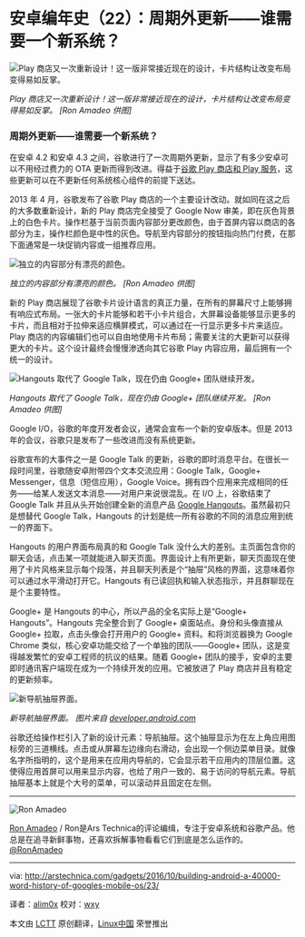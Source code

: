 安卓编年史（22）：周期外更新——谁需要一个新系统？
================================================================================
![Play 商店又一次重新设计！这一版非常接近现在的设计，卡片结构让改变布局变得易如反掌。](http://cdn.arstechnica.net/wp-content/uploads/2014/03/get-em-Kirill.jpg)

*Play 商店又一次重新设计！这一版非常接近现在的设计，卡片结构让改变布局变得易如反掌。
[Ron Amadeo 供图]*

### 周期外更新——谁需要一个新系统？ ###

在安卓 4.2 和安卓 4.3 之间，谷歌进行了一次周期外更新，显示了有多少安卓可以不用经过费力的 OTA 更新而得到改进。得益于[谷歌 Play 商店和 Play 服务][1]，这些更新可以在不更新任何系统核心组件的前提下送达。

2013 年 4 月，谷歌发布了谷歌 Play 商店的一个主要设计改动。就如同在这之后的大多数重新设计，新的 Play 商店完全接受了 Google Now 审美，即在灰色背景上的白色卡片。操作栏基于当前页面内容部分更改颜色，由于首屏内容以商店的各部分为主，操作栏颜色是中性的灰色。导航至内容部分的按钮指向热门付费，在那下面通常是一块促销内容或一组推荐应用。

![独立的内容部分有漂亮的颜色。](http://cdn.arstechnica.net/wp-content/uploads/2014/03/content-rainbow.jpg)

*独立的内容部分有漂亮的颜色。
[Ron Amadeo 供图]*

新的 Play 商店展现了谷歌卡片设计语言的真正力量，在所有的屏幕尺寸上能够拥有响应式布局。一张大的卡片能够和若干小卡片组合，大屏幕设备能够显示更多的卡片，而且相对于拉伸来适应横屏模式，可以通过在一行显示更多卡片来适应。Play 商店的内容编辑们也可以自由地使用卡片布局；需要关注的大更新可以获得更大的卡片。这个设计最终会慢慢渗透向其它谷歌 Play 内容应用，最后拥有一个统一的设计。

![Hangouts 取代了 Google Talk，现在仍由 Google+ 团队继续开发。](http://cdn.arstechnica.net/wp-content/uploads/2014/03/talkvhangouts2.jpg)

*Hangouts 取代了 Google Talk，现在仍由 Google+ 团队继续开发。
[Ron Amadeo 供图]*

Google I/O，谷歌的年度开发者会议，通常会宣布一个新的安卓版本。但是 2013 年的会议，谷歌只是发布了一些改进而没有系统更新。

谷歌宣布的大事件之一是 Google Talk 的更新，谷歌的即时消息平台。在很长一段时间里，谷歌随安卓附带四个文本交流应用：Google Talk，Google+ Messenger，信息（短信应用），Google Voice。拥有四个应用来完成相同的任务——给某人发送文本消息——对用户来说很混乱。在 I/O 上，谷歌结束了 Google Talk 并且从头开始创建全新的消息产品 [Google Hangouts][2]。虽然最初只是想替代 Google Talk，Hangouts 的计划是统一所有谷歌的不同的消息应用到统一的界面下。

Hangouts 的用户界面布局真的和 Google Talk 没什么大的差别。主页面包含你的聊天会话，点击某一项就能进入聊天页面。界面设计上有所更新，聊天页面现在使用了卡片风格来显示每个段落，并且聊天列表是个“抽屉”风格的界面，这意味着你可以通过水平滑动打开它。Hangouts 有已读回执和输入状态指示，并且群聊现在是个主要特性。

Google+ 是 Hangouts 的中心，所以产品的全名实际上是“Google+ Hangouts”。Hangouts 完全整合到了 Google+ 桌面站点。身份和头像直接从 Google+ 拉取，点击头像会打开用户的 Google+ 资料。和将浏览器换为 Google Chrome 类似，核心安卓功能交给了一个单独的团队——Google+ 团队，这是变得越发繁忙的安卓工程师的抗议的结果。随着 Google+ 团队的接手，安卓的主要即时通讯客户端现在成为一个持续开发的应用。它被放进了 Play 商店并且有稳定的更新频率。

![新导航抽屉界面。](http://cdn.arstechnica.net/wp-content/uploads/2014/03/navigation_drawer_overview1.png)

*新导航抽屉界面。
图片来自 [developer.android.com][3]*

谷歌还给操作栏引入了新的设计元素：导航抽屉。这个抽屉显示为在左上角应用图标旁的三道横线。点击或从屏幕左边缘向右滑动，会出现一个侧边菜单目录。就像名字所指明的，这个是用来在应用内导航的，它会显示若干应用内的顶层位置。这使得应用首屏可以用来显示内容，也给了用户一致的、易于访问的导航元素。导航抽屉基本上就是个大号的菜单，可以滚动并且固定在左侧。

----------

![Ron Amadeo](https://cdn.arstechnica.net/wp-content/uploads/2016/05/r.amadeo-45843.jpg)

[Ron Amadeo][a] / Ron是Ars Technica的评论编缉，专注于安卓系统和谷歌产品。他总是在追寻新鲜事物，还喜欢拆解事物看看它们到底是怎么运作的。[@RonAmadeo][t]

--------------------------------------------------------------------------------

via: http://arstechnica.com/gadgets/2016/10/building-android-a-40000-word-history-of-googles-mobile-os/23/

译者：[alim0x](https://github.com/alim0x) 校对：[wxy](https://github.com/wxy)

本文由 [LCTT](https://github.com/LCTT/TranslateProject) 原创翻译，[Linux中国](http://linux.cn/) 荣誉推出

[1]:http://arstechnica.com/gadgets/2013/09/balky-carriers-and-slow-oems-step-aside-google-is-defragging-android/
[2]:http://arstechnica.com/information-technology/2013/05/hands-on-with-hangouts-googles-new-text-and-video-chat-architecture/
[3]:https://developer.android.com/design/patterns/navigation-drawer.html
[a]:http://arstechnica.com/author/ronamadeo
[t]:https://twitter.com/RonAmadeo
